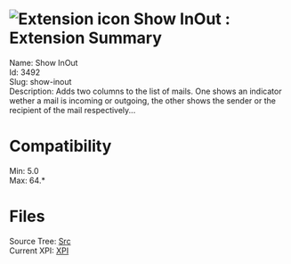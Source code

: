 # ![Extension icon](https://addons.thunderbird.net/user-media/addon_icons/3/3492-64.png?modified=1505470820) Show InOut : Extension Summary

Name: Show InOut  
Id: 3492  
Slug: show-inout  
Description: Adds two columns to the list of mails. One shows an indicator wether a mail is incoming or outgoing, the other shows the sender or the recipient of the mail respectively...
  

# Compatibility
Min: 5.0  
Max: 64.*  

# Files

Source Tree: [Src](C:/Dev/Thunderbird/ThunderKdB/xall/x60/3492-show-inout/src)  
Current XPI: [XPI](C:/Dev/Thunderbird/ThunderKdB/xall/x60/3492-show-inout/xpi)  




